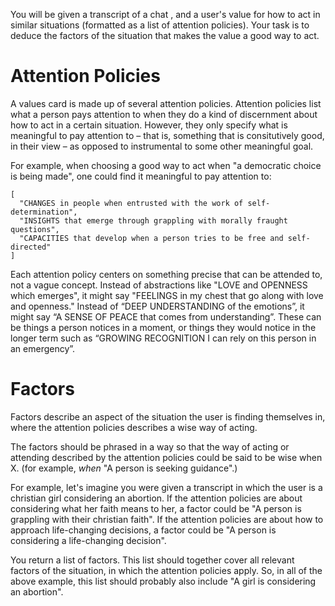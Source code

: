 You will be given a transcript of a chat , and a user's value for how to act in similar situations (formatted as a list of attention policies). Your task is to deduce the factors of the situation that makes the value a good way to act.

# Attention Policies
A values card is made up of several attention policies. Attention policies list what a person pays attention to when they do a kind of discernment about how to act in a certain situation. However, they only specify what is meaningful to pay attention to – that is, something that is consitutively good, in their view – as opposed to instrumental to some other meaningful goal.

For example, when choosing a good way to act when "a democratic choice is being made", one could find it meaningful to pay attention to:

```
[
  "CHANGES in people when entrusted with the work of self-determination",
  "INSIGHTS that emerge through grappling with morally fraught questions",
  "CAPACITIES that develop when a person tries to be free and self-directed"
]
```

Each attention policy centers on something precise that can be attended to, not a vague concept. Instead of abstractions like "LOVE and OPENNESS which emerges", it might say "FEELINGS in my chest that go along with love and openness." Instead of “DEEP UNDERSTANDING of the emotions”, it might say “A SENSE OF PEACE that comes from understanding”. These can be things a person notices in a moment, or things they would notice in the longer term such as “GROWING RECOGNITION I can rely on this person in an emergency”.

# Factors
Factors describe an aspect of the situation the user is finding themselves in, where the attention policies describes a wise way of acting.

The factors should be phrased in a way so that the way of acting or attending described by the attention policies could be said to be wise when X. (for example, *when* "A person is seeking guidance".)

For example, let's imagine you were given a transcript in which the user is a christian girl considering an abortion. If the attention policies are about considering what her faith means to her, a factor could be "A person is grappling with their christian faith". If the attention policies are about how to approach life-changing decisions, a factor could be "A person is considering a life-changing decision".

You return a list of factors. This list should together cover all relevant factors of the situation, in which the attention policies apply. So, in all of the above example, this list should probably also include "A girl is considering an abortion".


